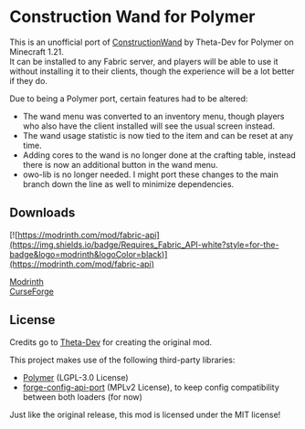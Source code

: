 # Construction Wand for Polymer

This is an unofficial port of [ConstructionWand](https://github.com/Theta-Dev/ConstructionWand) by Theta-Dev for Polymer on Minecraft 1.21.  
It can be installed to any Fabric server, and players will be able to use it without installing it to their clients, though the experience will be a lot better if they do.  

Due to being a Polymer port, certain features had to be altered:
- The wand menu was converted to an inventory menu, though players who also have the client installed will see the usual screen instead.
- The wand usage statistic is now tied to the item and can be reset at any time.
- Adding cores to the wand is no longer done at the crafting table, instead there is now an additional button in the wand menu.
- owo-lib is no longer needed. I might port these changes to the main branch down the line as well to minimize dependencies.

## Downloads
[![https://modrinth.com/mod/fabric-api](https://img.shields.io/badge/Requires_Fabric_API-white?style=for-the-badge&logo=modrinth&logoColor=black)](https://modrinth.com/mod/fabric-api)
  
[Modrinth](https://modrinth.com/mod/construction-wand-polymer)  
[CurseForge](https://legacy.curseforge.com/minecraft/mc-mods/construction-wand-polymer)

## License
Credits go to [Theta-Dev](https://github.com/Theta-Dev/) for creating the original mod.

This project makes use of the following third-party libraries:

- [Polymer](https://github.com/Patbox/polymer) (LGPL-3.0 License)
- [forge-config-api-port](https://modrinth.com/mod/forge-config-api-port) (MPLv2 License), to keep config compatibility between both loaders (for now)

Just like the original release, this mod is licensed under the MIT license!

